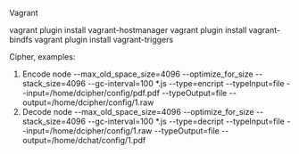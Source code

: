 Vagrant

vagrant plugin install vagrant-hostmanager
vagrant plugin install vagrant-bindfs
vagrant plugin install vagrant-triggers

Cipher, examples:

1. Encode
node --max_old_space_size=4096 --optimize_for_size --stack_size=4096 --gc-interval=100 *.js --type=encript --typeInput=file --input=/home/dcipher/config/pdf.pdf --typeOutput=file --output=/home/dcipher/config/1.raw
2. Decode
node --max_old_space_size=4096 --optimize_for_size --stack_size=4096 --gc-interval=100 *.js --type=decript --typeInput=file --input=/home/dcipher/config/1.raw --typeOutput=file --output=/home/dchat/config/1.pdf
